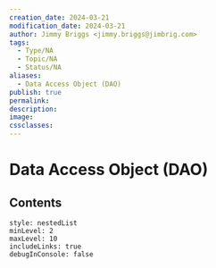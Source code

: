 ```yaml
---
creation_date: 2024-03-21
modification_date: 2024-03-21
author: Jimmy Briggs <jimmy.briggs@jimbrig.com>
tags:
  - Type/NA
  - Topic/NA
  - Status/NA
aliases:
  - Data Access Object (DAO)
publish: true
permalink:
description:
image:
cssclasses:
---
```



# Data Access Object (DAO)

## Contents

```table-of-contents
style: nestedList
minLevel: 2
maxLevel: 10
includeLinks: true
debugInConsole: false
```
